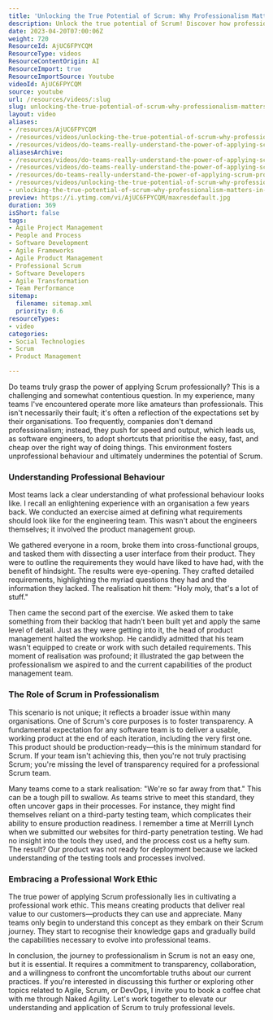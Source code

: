 ```yaml
---
title: 'Unlocking the True Potential of Scrum: Why Professionalism Matters in Agile Teams'
description: Unlock the true potential of Scrum! Discover how professionalism can transform your team's approach and deliver real value. Join the journey to excellence today!
date: 2023-04-20T07:00:06Z
weight: 720
ResourceId: AjUC6FPYCQM
ResourceType: videos
ResourceContentOrigin: AI
ResourceImport: true
ResourceImportSource: Youtube
videoId: AjUC6FPYCQM
source: youtube
url: /resources/videos/:slug
slug: unlocking-the-true-potential-of-scrum-why-professionalism-matters-in-agile-teams
layout: video
aliases:
- /resources/AjUC6FPYCQM
- /resources/videos/unlocking-the-true-potential-of-scrum-why-professionalism-matters-in-agile-teams
- /resources/videos/do-teams-really-understand-the-power-of-applying-scrum-professionally
aliasesArchive:
- /resources/videos/do-teams-really-understand-the-power-of-applying-scrum-professionally
- /resources/videos/do-teams-really-understand-the-power-of-applying-scrum-professionally-
- /resources/do-teams-really-understand-the-power-of-applying-scrum-professionally-
- /resources/videos/unlocking-the-true-potential-of-scrum-why-professionalism-matters-in-agile-teams
- unlocking-the-true-potential-of-scrum-why-professionalism-matters-in-agile-teams
preview: https://i.ytimg.com/vi/AjUC6FPYCQM/maxresdefault.jpg
duration: 369
isShort: false
tags:
- Agile Project Management
- People and Process
- Software Development
- Agile Frameworks
- Agile Product Management
- Professional Scrum
- Software Developers
- Agile Transformation
- Team Performance
sitemap:
  filename: sitemap.xml
  priority: 0.6
resourceTypes:
- video
categories:
- Social Technologies
- Scrum
- Product Management

---
```

Do teams truly grasp the power of applying Scrum professionally? This is a challenging and somewhat contentious question. In my experience, many teams I've encountered operate more like amateurs than professionals. This isn't necessarily their fault; it's often a reflection of the expectations set by their organisations. Too frequently, companies don't demand professionalism; instead, they push for speed and output, which leads us, as software engineers, to adopt shortcuts that prioritise the easy, fast, and cheap over the right way of doing things. This environment fosters unprofessional behaviour and ultimately undermines the potential of Scrum.

### Understanding Professional Behaviour

Most teams lack a clear understanding of what professional behaviour looks like. I recall an enlightening experience with an organisation a few years back. We conducted an exercise aimed at defining what requirements should look like for the engineering team. This wasn't about the engineers themselves; it involved the product management group. 

We gathered everyone in a room, broke them into cross-functional groups, and tasked them with dissecting a user interface from their product. They were to outline the requirements they would have liked to have had, with the benefit of hindsight. The results were eye-opening. They crafted detailed requirements, highlighting the myriad questions they had and the information they lacked. The realisation hit them: "Holy moly, that's a lot of stuff."

Then came the second part of the exercise. We asked them to take something from their backlog that hadn’t been built yet and apply the same level of detail. Just as they were getting into it, the head of product management halted the workshop. He candidly admitted that his team wasn't equipped to create or work with such detailed requirements. This moment of realisation was profound; it illustrated the gap between the professionalism we aspired to and the current capabilities of the product management team.

### The Role of Scrum in Professionalism

This scenario is not unique; it reflects a broader issue within many organisations. One of Scrum's core purposes is to foster transparency. A fundamental expectation for any software team is to deliver a usable, working product at the end of each iteration, including the very first one. This product should be production-ready—this is the minimum standard for Scrum. If your team isn't achieving this, then you're not truly practising Scrum; you're missing the level of transparency required for a professional Scrum team.

Many teams come to a stark realisation: "We're so far away from that." This can be a tough pill to swallow. As teams strive to meet this standard, they often uncover gaps in their processes. For instance, they might find themselves reliant on a third-party testing team, which complicates their ability to ensure production readiness. I remember a time at Merrill Lynch when we submitted our websites for third-party penetration testing. We had no insight into the tools they used, and the process cost us a hefty sum. The result? Our product was not ready for deployment because we lacked understanding of the testing tools and processes involved.

### Embracing a Professional Work Ethic

The true power of applying Scrum professionally lies in cultivating a professional work ethic. This means creating products that deliver real value to our customers—products they can use and appreciate. Many teams only begin to understand this concept as they embark on their Scrum journey. They start to recognise their knowledge gaps and gradually build the capabilities necessary to evolve into professional teams.

In conclusion, the journey to professionalism in Scrum is not an easy one, but it is essential. It requires a commitment to transparency, collaboration, and a willingness to confront the uncomfortable truths about our current practices. If you're interested in discussing this further or exploring other topics related to Agile, Scrum, or DevOps, I invite you to book a coffee chat with me through Naked Agility. Let's work together to elevate our understanding and application of Scrum to truly professional levels.
